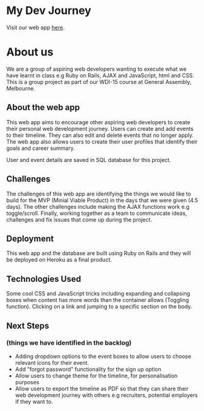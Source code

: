 # My Dev Journey
Visit our web app [here](http://my-dev-journey.herokuapp.com/).

# About us
We are a group of aspiring web developers wanting to execute what we have learnt in class e.g Ruby on Rails, AJAX and JavaScript, html and CSS. This is a group project as part of our WDI-15 course at General Assembly, Melbourne.


## About the web app
This web app aims to encourage other aspiring web developers to create their personal web development journey. Users can create and add events to their timeline. They can also edit and delete events that no longer apply. The web app also allows users to create their user profiles that identify their goals and career summary.

User and event details are saved in SQL database for this project.

## Challenges 
The challenges of this web app are identifying the things we would like to build for the MVP (Minial Viable Product) in the days that we were given (4.5 days). The other challenges include making the AJAX functions work e.g toggle/scroll. Finally, working together as a team to communicate ideas, challenges and fix issues that come up during the project.

## Deployment
This web app and the database are built using Ruby on Rails and they will be deployed on Heroku as a final product. 

## Technologies Used
Some cool CSS and JavaScript tricks including expanding and collapsing boxes when content has more words than the container allows (Toggling function). Clicking on a link and jumping to a specific section on the body.

## Next Steps 

### (things we have identified in the backlog)
- Adding dropdown options to the event boxes to allow users to choose relevant icons for their event.
- Add "forgot password" functionality for the sign up option 
- Allow users to change theme for the timeline, for personalisation purposes
- Allow users to export the timeline as PDF so that they can share their web development journey with others e.g recruiters, potential employers if they want to.
